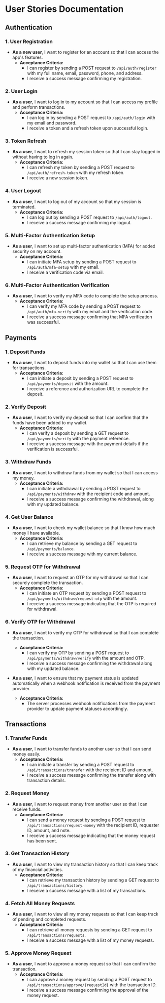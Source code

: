 # User Stories Documentation

## Authentication

### 1. User Registration
- **As a new user**, I want to register for an account so that I can access the app's features.
  - **Acceptance Criteria:**
    - I can register by sending a POST request to `/api/auth/register` with my full name, email, password, phone, and address.
    - I receive a success message confirming my registration.

### 2. User Login
- **As a user**, I want to log in to my account so that I can access my profile and perform transactions.
  - **Acceptance Criteria:**
    - I can log in by sending a POST request to `/api/auth/login` with my email and password.
    - I receive a token and a refresh token upon successful login.

### 3. Token Refresh
- **As a user**, I want to refresh my session token so that I can stay logged in without having to log in again.
  - **Acceptance Criteria:**
    - I can refresh my token by sending a POST request to `/api/auth/refresh-token` with my refresh token.
    - I receive a new session token.

### 4. User Logout
- **As a user**, I want to log out of my account so that my session is terminated.
  - **Acceptance Criteria:**
    - I can log out by sending a POST request to `/api/auth/logout`.
    - I receive a success message confirming my logout.

### 5. Multi-Factor Authentication Setup
- **As a user**, I want to set up multi-factor authentication (MFA) for added security on my account.
  - **Acceptance Criteria:**
    - I can initiate MFA setup by sending a POST request to `/api/auth/mfa-setup` with my email.
    - I receive a verification code via email.

### 6. Multi-Factor Authentication Verification
- **As a user**, I want to verify my MFA code to complete the setup process.
  - **Acceptance Criteria:**
    - I can verify my MFA code by sending a POST request to `/api/auth/mfa-verify` with my email and the verification code.
    - I receive a success message confirming that MFA verification was successful.

## Payments

### 1. Deposit Funds
- **As a user**, I want to deposit funds into my wallet so that I can use them for transactions.
  - **Acceptance Criteria:**
    - I can initiate a deposit by sending a POST request to `/api/payments/deposit` with the amount.
    - I receive a reference and authorization URL to complete the deposit.

### 2. Verify Deposit
- **As a user**, I want to verify my deposit so that I can confirm that the funds have been added to my wallet.
  - **Acceptance Criteria:**
    - I can verify a deposit by sending a GET request to `/api/payments/verify` with the payment reference.
    - I receive a success message with the payment details if the verification is successful.

### 3. Withdraw Funds
- **As a user**, I want to withdraw funds from my wallet so that I can access my money.
  - **Acceptance Criteria:**
    - I can initiate a withdrawal by sending a POST request to `/api/payments/withdraw` with the recipient code and amount.
    - I receive a success message confirming the withdrawal, along with my updated balance.

### 4. Get User Balance
- **As a user**, I want to check my wallet balance so that I know how much money I have available.
  - **Acceptance Criteria:**
    - I can retrieve my balance by sending a GET request to `/api/payments/balance`.
    - I receive a success message with my current balance.

### 5. Request OTP for Withdrawal
- **As a user**, I want to request an OTP for my withdrawal so that I can securely complete the transaction.
  - **Acceptance Criteria:**
    - I can initiate an OTP request by sending a POST request to `/api/payments/withdraw/request-otp` with the amount.
    - I receive a success message indicating that the OTP is required for withdrawal.

### 6. Verify OTP for Withdrawal
- **As a user**, I want to verify my OTP for withdrawal so that I can complete the transaction.
  - **Acceptance Criteria:**
    - I can verify my OTP by sending a POST request to `/api/payments/withdraw/verify` with the amount and OTP.
    - I receive a success message confirming the withdrawal along with my updated balance.

- **As a user**, I want to ensure that my payment status is updated automatically when a webhook notification is received from the payment provider.
  - **Acceptance Criteria:**
    - The server processes webhook notifications from the payment provider to update payment statuses accordingly.

## Transactions

### 1. Transfer Funds
- **As a user**, I want to transfer funds to another user so that I can send money easily.
  - **Acceptance Criteria:**
    - I can initiate a transfer by sending a POST request to `/api/transactions/transfer` with the recipient ID and amount.
    - I receive a success message confirming the transfer along with transaction details.

### 2. Request Money
- **As a user**, I want to request money from another user so that I can receive funds.
  - **Acceptance Criteria:**
    - I can send a money request by sending a POST request to `/api/transactions/request-money` with the recipient ID, requester ID, amount, and note.
    - I receive a success message indicating that the money request has been sent.

### 3. Get Transaction History
- **As a user**, I want to view my transaction history so that I can keep track of my financial activities.
  - **Acceptance Criteria:**
    - I can retrieve my transaction history by sending a GET request to `/api/transactions/history`.
    - I receive a success message with a list of my transactions.

### 4. Fetch All Money Requests
- **As a user**, I want to view all my money requests so that I can keep track of pending and completed requests.
  - **Acceptance Criteria:**
    - I can retrieve all money requests by sending a GET request to `/api/transactions/requests`.
    - I receive a success message with a list of my money requests.

### 5. Approve Money Request
- **As a user**, I want to approve a money request so that I can confirm the transaction.
  - **Acceptance Criteria:**
    - I can approve a money request by sending a POST request to `/api/transactions/approve/{requestId}` with the transaction ID.
    - I receive a success message confirming the approval of the money request.
